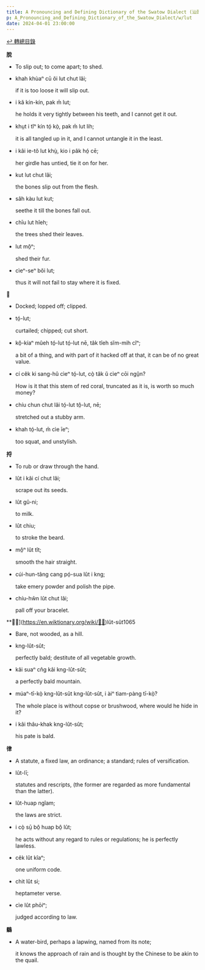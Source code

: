 ```yaml
---
title: A Pronouncing and Defining Dictionary of the Swatow Dialect (汕頭方言音義字典) / lut
p: A_Pronouncing_and_Defining_Dictionary_of_the_Swatow_Dialect/w/lut
date: 2024-04-01 23:00:00
---
```


[↩️ 轉總目錄](/A_Pronouncing_and_Defining_Dictionary_of_the_Swatow_Dialect)


**脫**
- To slip out; to come apart; to shed.

- khah khùaⁿ cū ŏi lut chut lâi;

  if it is too loose it will slip out.

- i kă kín-kín, pak m̄ lut;

  he holds it very tightly between his teeth, and I cannot get it out.

- khṳt i tîⁿ kín tó̤ kò̤, pak m̄ lut lih;

  it is all tangled up in it, and I cannot untangle it in the least.

- i kâi ie-tŏ lut khṳ̀, kio i pâk hó̤ cē;

  her girdle has untied, tie it on for her.

- kut lut chut lâi;

  the bones slip out from the flesh.

- sâh kàu lut kut;

  seethe it till the bones fall out.

- chīu lut hîeh;

  the trees shed their leaves.

- lut mô̤ⁿ;

  shed their fur.

- cìeⁿ-seⁿ bŏi lut;

  thus it will not fail to stay where it is fixed.

**𥏘**
- Docked; lopped off; clipped.

- tó̤-lut;

  curtailed; chipped; cut short.

- kô̤-kíaⁿ mûeh tó̤-lut tó̤-lut nē, tâk tîeh sĭm-mih cîⁿ;

  a bit of a thing, and with part of it hacked off at that, it can be of no great value.

- cí cêk ki sang-hû cìeⁿ tó̤-lut, cò̤ tâk ŭ cìeⁿ cōi ngṳ̂n?

  How is it that this stem of red coral, truncated as it is, is worth so much money?

- chíu chun chut lâi tó̤-lut tô̤-lut, nē;

  stretched out a stubby arm.

- khah tó̤-lut, m̄ cìe īeⁿ;

  too squat, and unstylish.

**捋**
- To rub or draw through the hand.

- lût i kâi cí chut lâi;

  scrape out its seeds.

- lût gû-ni;

  to milk.

- lût chiu;

  to stroke the beard.

- mô̤ⁿ lût tît;

  smooth the hair straight.

- cúi-hun-tâng cang pó̤-sua lût i kng;

  take emery powder and polish the pipe.

- chíu-hŵn lût chut lâi;

  pall off your bracelet.

**𡼿屼](https://en.wiktionary.org/wiki/𡼿屼)lût-sût1065
- Bare, not wooded, as a hill.

- kng-lût-sût;

  perfectly bald; destitute of all vegetable growth.

- kâi suaⁿ cn̂g kâi kng-lût-sût;

  a perfectly bald mountain.

- múaⁿ-tī-kò̤ kng-lût-sût kng-lût-sût, i àiⁿ tìam-pàng tī-kò̤?

  The whole place is without copse or brushwood, where would he hide in it?

- i kâi thâu-khak kng-lût-sût;

  his pate is bald.

**律**
- A statute, a fixed law, an ordinance; a standard; rules of versification.

- lût-lī;

  statutes and rescripts, (the former are regarded as more fundamental than the latter).

- lût-huap ngîam;

  the laws are strict.

- i cò̤ sṳ̄ bô̤ huap bô̤ lût;

  he acts without any regard to rules or regulations; he is perfectly lawless.

- cêk lût kîaⁿ;

  one uniform code.

- chit lût si;

  heptameter verse.

- cìe lût phōiⁿ;

  judged according to law.

**鷸**

- A water-bird, perhaps a lapwing, named from its note;

  it knows the approach of rain and is thought by the Chinese to be akin to the quail.